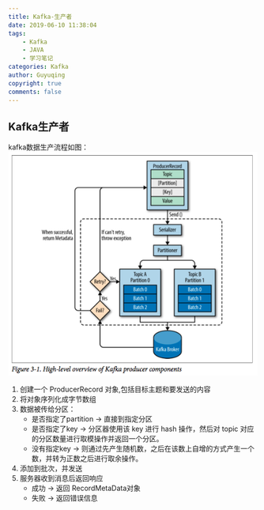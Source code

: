 ```yaml
---
title: Kafka-生产者
date: 2019-06-10 11:38:04
tags:
    - Kafka
    - JAVA
    - 学习笔记
categories: Kafka
author: Guyuqing
copyright: true
comments: false
---
```

## Kafka生产者
kafka数据生产流程如图：
![](Kafka-Producer/cert_override.png)
<!-- more -->
1. 创建一个 ProducerRecord 对象,包括目标主题和要发送的内容
2. 将对象序列化成字节数组
3. 数据被传给分区：
    * 是否指定了partition -> 直接到指定分区
    * 是否指定了key -> 分区器使用该 key 进行 hash 操作，然后对 topic 对应的分区数量进行取模操作并返回一个分区。
    * 没有指定key -> 则通过先产生随机数，之后在该数上自增的方式产生一个数，并转为正数之后进行取余操作。
4. 添加到批次，并发送
5. 服务器收到消息后返回响应
    * 成功 -> 返回 RecordMetaData对象
    * 失败 -> 返回错误信息
